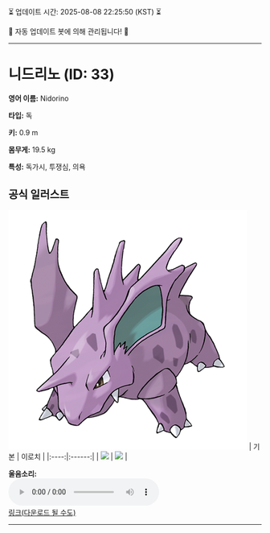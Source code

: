
⏳ 업데이트 시간: 2025-08-08 22:25:50 (KST) ⏳

🤖 자동 업데이트 봇에 의해 관리됩니다! 🤖

---

# 니드리노 (ID: 33)
**영어 이름:** Nidorino

**타입:** 독

**키:** 0.9 m

**몸무게:** 19.5 kg

**특성:** 독가시, 투쟁심, 의욕

## 공식 일러스트
![](https://raw.githubusercontent.com/PokeAPI/sprites/master/sprites/pokemon/other/official-artwork/33.png)
| 기본 | 이로치 |
|:----:|:------:|
| <img src="http://play.pokemonshowdown.com/sprites/ani/nidorino.gif" width="200"> | <img src="http://play.pokemonshowdown.com/sprites/ani-shiny/nidorino.gif" width="200"> |

**울음소리:**<br><audio controls src="https://raw.githubusercontent.com/PokeAPI/cries/main/cries/pokemon/latest/33.ogg"></audio><br> [링크(다운로드 될 수도)](https://raw.githubusercontent.com/PokeAPI/cries/main/cries/pokemon/latest/33.ogg)


---
